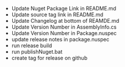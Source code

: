 * Update Nuget Package Link in README.md
* Update source tag link in README.md
* Update Changelog at bottom of REAMDE.md
* Update Version Number in AssemblyInfo.cs
* Update Version Number in Package.nuspec
* update release notes in package.nuspec
* run release build
* run publishNuget.bat
* create tag for release on github